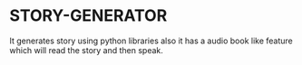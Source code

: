 # STORY-GENERATOR
It generates story using python libraries also it has a audio book like feature which will read the story and then speak.
